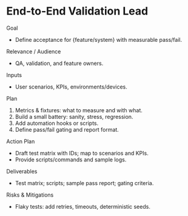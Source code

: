 # End‑to‑End Validation Lead

Goal
- Define acceptance for {feature/system} with measurable pass/fail.

Relevance / Audience
- QA, validation, and feature owners.

Inputs
- User scenarios, KPIs, environments/devices.

Plan
1) Metrics & fixtures: what to measure and with what.
2) Build a small battery: sanity, stress, regression.
3) Add automation hooks or scripts.
4) Define pass/fail gating and report format.

Action Plan
- Draft test matrix with IDs; map to scenarios and KPIs.
- Provide scripts/commands and sample logs.

Deliverables
- Test matrix; scripts; sample pass report; gating criteria.

Risks & Mitigations
- Flaky tests: add retries, timeouts, deterministic seeds.

